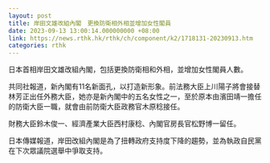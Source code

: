 ```yaml
---
layout: post
title: 岸田文雄改組內閣　更換防衛相外相並增加女性閣員
date: 2023-09-13 13:00:14.000000000 +08:00
link: https://news.rthk.hk/rthk/ch/component/k2/1718131-20230913.htm
categories: rthk
---
```


日本首相岸田文雄改組內閣，包括更換防衛相和外相，並增加女性閣員人數。

共同社報道，新內閣有11名新面孔，以打造新形象。前法務大臣上川陽子將會接替林芳正出任外務大臣，她亦是新內閣中的五名女性之一，至於原本由濱田靖一擔任的防衛大臣一職，就會由前防衛大臣政務官木原稔接任。

財務大臣鈴木俊一、經濟產業大臣西村康稔、內閣官房長官松野博一留任。

日本傳媒報道，岸田改組內閣是為了扭轉政府支持度下降的趨勢，並為執政自民黨在下次眾議院選舉中爭取支持。
